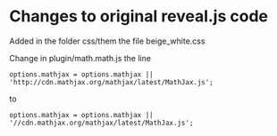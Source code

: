Changes to original reveal.js code
==================================

Added in the folder css/them the file beige_white.css

Change in plugin/math.math.js the line

    options.mathjax = options.mathjax || 'http://cdn.mathjax.org/mathjax/latest/MathJax.js';

to

    options.mathjax = options.mathjax || '//cdn.mathjax.org/mathjax/latest/MathJax.js';
